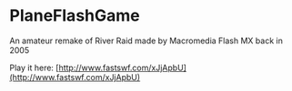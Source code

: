 # PlaneFlashGame
An amateur remake of River Raid made by Macromedia Flash MX back in 2005

Play it here:
[http://www.fastswf.com/xJjApbU](http://www.fastswf.com/xJjApbU)
  
